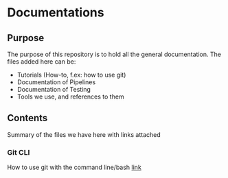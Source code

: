 # Documentations

## Purpose

The purpose of this repository is to hold all the general documentation. 
The files added here can be: 
  - Tutorials (How-to, f.ex: how to use git)
  - Documentation of Pipelines
  - Documentation of Testing
  - Tools we use, and references to them 
  
## Contents

Summary of the files we have here with links attached


### Git CLI

How to use git with the command line/bash [link](https://github.com/Virsabi/Documentations/blob/master/GitCLI)

  
